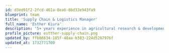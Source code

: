 ```yaml
---
id: d3ed91f2-2fcd-461a-8ea6-8bd33e943fa9
blueprint: team
title: 'Supply Chain & Logistics Manager'
full_name: 'Esther Kiura'
description: '5+ years experience in agricultural research & development. Worked with 1000+ farmers.'
profile_picture: estther-supply-chain.png
updated_by: ffb86834-185f-48aa-b383-224d5267976f
updated_at: 1732771709
---
```

